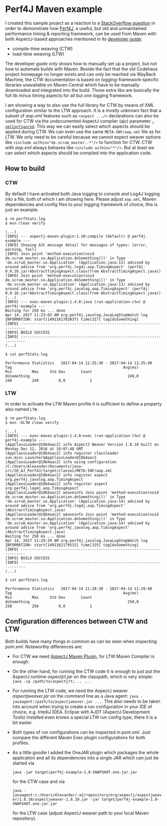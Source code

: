 # Perf4J Maven example

I created this sample project as a reaction to a [StackOverflow question](http://stackoverflow.com/q/43377648/1082681)
in order to demonstrate how [Perf4J](https://github.com/perf4j/perf4j), a useful, but old and unmaintained performance
timing & reporting framework, can be used from Maven with both AspectJ-based approaches mentioned in its
[developer guide](https://web.archive.org/web/20150508124059/http://perf4j.codehaus.org/devguide.html):
  * compile-time weaving (CTW)
  * load-time weaving (LTW)

The developer guide only shows how to manually set up a project, but not how to automate builds with Maven. Beside the
fact that the old Codehaus project homepage no longer exists and can only be reached via WayBack Machine, the CTW
documentation is based on logging-framework-specific libraries unavailable on Maven Central which have to be manually
downloaded and integrated into the build. Those extra libs are basically the full lib minus timing aspects for all but
one logging framework.

I am showing a way to also use the full library for CTW by means of XML configuration similar to the LTW approach. It
is a mostly unknown fact that a subset of _aop.xml_ features such as `<aspect .../>` declarations can also be used for
CTW via the undocumented AspectJ compiler (ajc) parameter
[`-xmlConfigured`](https://bugs.eclipse.org/bugs/show_bug.cgi?id=455014). This way we can easily select which aspects
should be applied during CTW. We can even use the same `META-INF/aop.xml` file as for LTW. We only need to be careful
because we cannot expect weaver options like `<include within="de.scrum_master..*"/>` to function for CTW. CTW with
_aop.xml_ always behaves like `<include within="*"/>`. But at least we can select which aspects should be compiled into
the application code.

## How to build

### CTW

By default I have activated both Java logging to console and Log4J logging into a file, both of which I am showing
here. Please adjust `aop.xml`, Maven dependencies and config files to your logging framework of choice, this is just
an example.

    $ rm perfStats.log
    $ mvn clean verify

    (...)
    [INFO] --- aspectj-maven-plugin:1.10:compile (default) @ perf4j-example ---
    [INFO] Showing AJC message detail for messages of types: [error, warning, fail]
    [INFO] Join point 'method-execution(void de.scrum_master.so.Application.doSomething())' in Type 'de.scrum_master.so.Application' (Application.java:13) advised by around advice from 'org.perf4j.log4j.aop.TimingAspect' (perf4j-0.9.16.jar!AbstractTimingAspect.class(from AbstractTimingAspect.java))
    [INFO] Join point 'method-execution(void de.scrum_master.so.Application.doSomething())' in Type 'de.scrum_master.so.Application' (Application.java:13) advised by around advice from 'org.perf4j.javalog.aop.TimingAspect' (perf4j-0.9.16.jar!AbstractTimingAspect.class(from AbstractTimingAspect.java))
    (...)
    [INFO] --- exec-maven-plugin:1.4.0:java (run-application-ctw) @ perf4j-example ---
    Waiting for 250 ms ... done
    Apr 14, 2017 11:23:03 AM org.perf4j.javalog.JavaLogStopWatch log
    INFORMATION: start[1492161783037] time[317] tag[doSomething]
    [INFO] ------------------------------------------------------------------------
    [INFO] BUILD SUCCESS
    [INFO] ------------------------------------------------------------------------
    (...)

    $ cat perfStats.log

    Performance Statistics   2017-04-14 11:25:30 - 2017-04-14 11:25:40
    Tag                                                  Avg(ms)         Min         Max     Std Dev       Count
    doSomething                                            249,0         249         249         0,0           1

### LTW

In order to activate the LTW Maven profile it is sufficient to define a property also named `LTW`.

    $ rm perfStats.log
    $ mvn -DLTW clean verify

    (...)
    [INFO] --- exec-maven-plugin:1.4.0:exec (run-application-ltw) @ perf4j-example ---
    [AppClassLoader@18b4aac2] info AspectJ Weaver Version 1.8.10 built on Monday Dec 12, 2016 at 19:07:48 GMT
    [AppClassLoader@18b4aac2] info register classloader sun.misc.Launcher$AppClassLoader@18b4aac2
    [AppClassLoader@18b4aac2] info using configuration /C:/Users/Alexander/Documents/java-src/SO_AJ_Perf4J/target/classes/META-INF/aop.xml
    [AppClassLoader@18b4aac2] info register aspect org.perf4j.javalog.aop.TimingAspect
    [AppClassLoader@18b4aac2] info register aspect org.perf4j.log4j.aop.TimingAspect
    [AppClassLoader@18b4aac2] weaveinfo Join point 'method-execution(void de.scrum_master.so.Application.doSomething())' in Type 'de.scrum_master.so.Application' (Application.java:14) advised by around advice from 'org.perf4j.log4j.aop.TimingAspect' (AbstractTimingAspect.java)
    [AppClassLoader@18b4aac2] weaveinfo Join point 'method-execution(void de.scrum_master.so.Application.doSomething())' in Type 'de.scrum_master.so.Application' (Application.java:14) advised by around advice from 'org.perf4j.javalog.aop.TimingAspect' (AbstractTimingAspect.java)
    Waiting for 250 ms ... done
    Apr 14, 2017 11:29:39 AM org.perf4j.javalog.JavaLogStopWatch log
    INFORMATION: start[1492162179515] time[325] tag[doSomething]
    [INFO] ------------------------------------------------------------------------
    [INFO] BUILD SUCCESS
    [INFO] ------------------------------------------------------------------------
    (...)

    $ cat perfStats.log

    Performance Statistics   2017-04-14 11:29:30 - 2017-04-14 11:29:40
    Tag                                                  Avg(ms)         Min         Max     Std Dev       Count
    doSomething                                            250,0         250         250         0,0           1

## Configuration differences between CTW and LTW

Both builds have many things in common as can be seen when inspecting _pom.xml_. Noteworthy differences are:
  * For CTW we need [AspectJ Maven Plugin](http://www.mojohaus.org/aspectj-maven-plugin/index.html), for LTW
    Maven Compiler is enough.
  * On the other hand, for running the CTW code it is enough to just put the AspectJ runtime _aspectjrt.jar_ on the
    classpath, which is very simple: `java -cp /path/to/aspectjrt;... ...`
  * For running the LTW code, we need the AspectJ weaver _aspectjweaver.jar_ on the command line as a Java agent:
    `java -javaagent:/path/to/aspectjweaver.jar ...`. This also needs to be taken into account when trying to create a
    run configuration in your IDE of choice, e.g. IntelliJ IDEA. Eclipse with AJDT (AspectJ Development Tools)
    installed even knows a special LTW run config type, there it is a bit easier.
  * Both types of run configurations can be inspected in _pom.xml_. Just compare the different Maven Exec plugin
    configurations for both profiles.
  * As a little goodie I added the OneJAR plugin which packages the whole application and all its dependencies into a
    single JAR which can just be started via
    
    `java -jar target/perf4j-example-1.0-SNAPSHOT.one-jar.jar`
    
    for the CTW case and via
    
    `java -javaagent:c:/Users/Alexander/.m2/repository/org/aspectj/aspectjweaver/1.8.10/aspectjweaver-1.8.10.jar -jar target/perf4j-example-1.0-SNAPSHOT.one-jar.jar`
    
    for the LTW case (adjust AspectJ weaver path to your local Maven repository).
